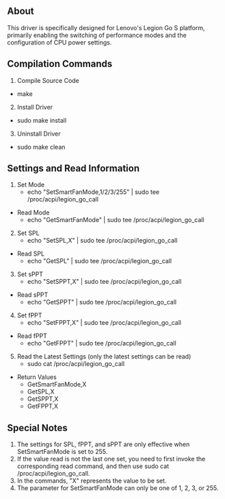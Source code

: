 ## About
This driver is specifically designed for Lenovo's Legion Go S platform, primarily enabling the switching of performance modes and the configuration of CPU power settings.

## Compilation Commands

1. Compile Source Code
  - make

2. Install Driver
  - sudo make install

3. Uninstall Driver
  - sudo make clean

## Settings and Read Information

1. Set Mode
    - echo "SetSmartFanMode,1/2/3/255" | sudo tee /proc/acpi/legion_go_call
  - Read Mode
    - echo "GetSmartFanMode" | sudo tee /proc/acpi/legion_go_call

2. Set SPL
    - echo "SetSPL,X" | sudo tee /proc/acpi/legion_go_call
  - Read SPL
    - echo "GetSPL" | sudo tee /proc/acpi/legion_go_call

3. Set sPPT
    - echo "SetSPPT,X" | sudo tee /proc/acpi/legion_go_call
  - Read sPPT
    - echo "GetSPPT" | sudo tee /proc/acpi/legion_go_call

4. Set fPPT
    - echo "SetFPPT,X" | sudo tee /proc/acpi/legion_go_call
  - Read fPPT
    - echo "GetFPPT" | sudo tee /proc/acpi/legion_go_call

5. Read the Latest Settings (only the latest settings can be read)
    - sudo cat /proc/acpi/legion_go_call
  - Return Values
    - GetSmartFanMode,X
    - GetSPL,X
    - GetSPPT,X
    - GetFPPT,X

## Special Notes

1. The settings for SPL, fPPT, and sPPT are only effective when SetSmartFanMode is set to 255.
1. If the value read is not the last one set, you need to first invoke the corresponding read command, and then use sudo cat /proc/acpi/legion_go_call.
1. In the commands, "X" represents the value to be set.
1. The parameter for SetSmartFanMode can only be one of 1, 2, 3, or 255.

